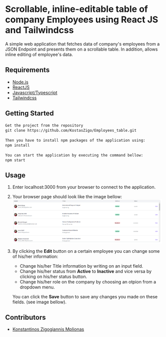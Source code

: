 # Scrollable, inline-editable table of company Employees using React JS and Tailwindcss

A simple web application that fetches data of company's employees from a JSON Endpoint and presents them on a scrollable table. In addition, allows inline editing of employee's data.   

## Requirements
+ [Node.js](https://nodejs.org/)
+ [ReactJS](https://reactjs.org/)
+ [Javascript/Typescript](https://www.javascript.com)
+ [Tailwindcss](https://tailwindcss.com/)

##  Getting Started

	Get the project from the repository
	git clone https://github.com/KostasZigo/Employees_table.git
    
    Then you have to install npm packages of the application using:
    npm install
    
    You can start the application by executing the command bellow:
    npm start
   
## Usage

 1. Enter localhost:3000 from your browser to connect to the application.
 2. Your browser page should look like the image bellow: 
	![plot](./public/table_image.PNG)
 3. By clicking the **Edit** button on a certain employee you can change some of his/her information:
 	+ Change his/her Title information by writing on an input field.
 	+ Change his/her status from **Active** to **Inactive** and vice versa by clicking on his/her status button.
 	+ Change his/her role on the company by choosing an otpion from a dropdown menu.
 	
    You can click the **Save** button to save any changes you made on these fields. (see image bellow).

## Contributors

+ [Konstantinos Zigogiannis Mplionas](https://github.com/KostasZigo)

